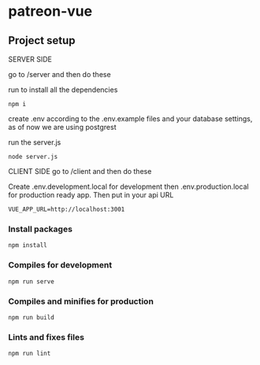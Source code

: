 # patreon-vue

## Project setup
SERVER SIDE

go to /server and then do these

run to install all the dependencies

```
npm i
```

create .env according to the .env.example files and your database settings, as of now we are using postgrest

run the server.js

```
node server.js
```

CLIENT SIDE
go to /client and then do these

Create .env.development.local for development then .env.production.local for production ready app.
Then put in your api URL

```
VUE_APP_URL=http://localhost:3001
```

### Install packages

```
npm install
```

### Compiles for development

```
npm run serve
```

### Compiles and minifies for production

```
npm run build
```

### Lints and fixes files

```
npm run lint
```

